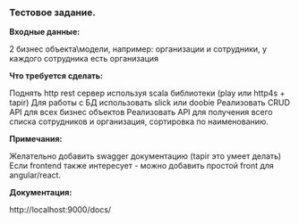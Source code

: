 ### **Тестовое задание.**

**Входные данные:**

2 бизнес объекта\модели, например: организации и сотрудники, у каждого сотрудника есть организация

**Что требуется сделать:**

Поднять http rest сервер используя scala библиотеки (play или http4s + tapir)
Для работы с БД использовать slick или  doobie
Реализовать CRUD API для всех бизнес объектов
Реализовать API для получения всего списка сотрудников и организация, сортировка по наименованию.

**Примечания:**

Желательно добавить swagger документацию (tapir это умеет делать)
Если frontend также интересует - можно добавить простой front для angular/react.

**Документация:**

http://localhost:9000/docs/